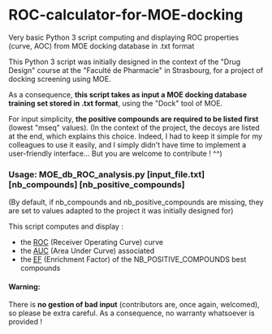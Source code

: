 # ROC-calculator-for-MOE-docking
Very basic Python 3 script computing and displaying ROC properties (curve, AOC) from MOE docking database in .txt format

This Python 3 script was initially designed in the context of the "Drug Design" course at the "Faculté de Pharmacie" in Strasbourg, for a project of docking screening using MOE.

As a consequence, **this script takes as input a MOE docking database training set stored in .txt format**, using the "Dock" tool of MOE.

For input simplicity, **the positive compounds are required to be listed first** (lowest "mseq" values).
(In the context of the project, the decoys are listed at the end, which explains this choice. Indeed, I had to keep it simple for my colleagues to use it easily, and I simply didn't have time to implement a user-friendly interface... But you are welcome to contribute ! ^^)

### Usage: MOE_db_ROC_analysis.py \[input_file.txt\] \[nb_compounds\] \[nb_positive_compounds\]
(By default, if nb_compounds and nb_positive_compounds are missing, they are set to values adapted to the project it was initially designed for)

This script computes and display : 
- the [ROC](https://en.wikipedia.org/wiki/Receiver_operating_characteristic) (Receiver Operating Curve) curve
- the [AUC](https://en.wikipedia.org/wiki/Receiver_operating_characteristic#Area_under_the_curve) (Area Under Curve) associated
- the [EF](https://dx.doi.org/10.1021%2Fjm0608356) (Enrichment Factor) of the NB_POSITIVE_COMPOUNDS best compounds

#### Warning:
There is **no gestion of bad input** (contributors are, once again, welcomed), so please be extra careful. As a consequence, no warranty whatsoever is provided !
